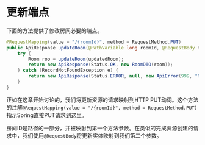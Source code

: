 # 更新端点

下面的方法提供了修改房间必要的端点。

```java
@RequestMapping(value = "/{roomId}", method = RequestMethod.PUT) 
public ApiResponse updateRoom(@PathVariable long roomId, @RequestBody RoomDTO updatedRoom)	{		
	try	{				
		Room roo = updateRoom(updatedRoom);				
		return new ApiResponse(Status.OK, new RoomDTO(room));		
	} catch (RecordNotFoundException e)	{				
		return new ApiResponse(Status.ERROR, null, new ApiError(999, "No room with ID " + roomId));		
	} 
} 
```

正如在这章开始讨论的，我们将更新资源的请求映射到HTTP PUT动词。这个方法的注解`@RequestMapping(value = "/{roomId}", method = RequestMethod.PUT)`指示Spring直接PUT请求到这里。

房间ID是路径的一部分，并被映射到第一个方法参数。在类似的完成资源创建的请求中，我们使用`@RequestBody`将更新实体映射到我们第二个参数。

